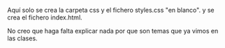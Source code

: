 Aquí solo se crea la carpeta css y el fichero styles.css "en blanco".
y se crea el fichero index.html. 

No creo que haga falta explicar nada por que son temas que ya vimos en las clases.